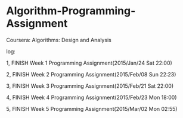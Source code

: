 # Algorithm-Programming-Assignment
Coursera: Algorithms: Design and Analysis

log:

1, FINISH Week 1 Programming Assignment(2015/Jan/24 Sat 22:00)

2, FINISH Week 2 Programming Assignment(2015/Feb/08 Sun 22:23)

3, FINISH Week 3 Programming Assignment(2015/Feb/21 Sat 22:00)

4, FINISH Week 4 Programming Assignment(2015/Feb/23 Mon 18:00)

5, FINISH Week 5 Programming Assignment(2015/Mar/02 Mon 02:55)
